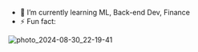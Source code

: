 - 🌱 I’m currently learning ML, Back-end Dev, Finance
- ⚡ Fun fact:
  
![photo_2024-08-30_22-19-41](https://github.com/user-attachments/assets/3651ff85-91b1-4710-9eed-9f30d70f9e12)
